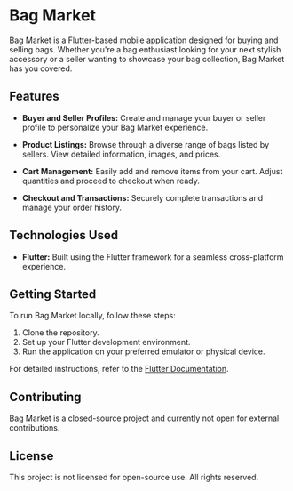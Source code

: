 # Bag Market

Bag Market is a Flutter-based mobile application designed for buying and selling bags. Whether you're a bag enthusiast looking for your next stylish accessory or a seller wanting to showcase your bag collection, Bag Market has you covered.

## Features

- **Buyer and Seller Profiles:** Create and manage your buyer or seller profile to personalize your Bag Market experience.
  
- **Product Listings:** Browse through a diverse range of bags listed by sellers. View detailed information, images, and prices.

- **Cart Management:** Easily add and remove items from your cart. Adjust quantities and proceed to checkout when ready.

- **Checkout and Transactions:** Securely complete transactions and manage your order history.

## Technologies Used

- **Flutter:** Built using the Flutter framework for a seamless cross-platform experience.

## Getting Started

To run Bag Market locally, follow these steps:

1. Clone the repository.
2. Set up your Flutter development environment.
3. Run the application on your preferred emulator or physical device.

For detailed instructions, refer to the [Flutter Documentation](https://flutter.dev/docs/get-started/install).

## Contributing

Bag Market is a closed-source project and currently not open for external contributions.

## License

This project is not licensed for open-source use. All rights reserved.